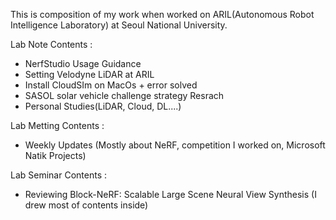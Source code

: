 This is composition of my work when worked on ARIL(Autonomous Robot Intelligence Laboratory) at Seoul National University.

Lab Note Contents : 

* NerfStudio Usage Guidance
* Setting Velodyne LiDAR at ARIL
* Install CloudSIm on MacOs + error solved
* SASOL solar vehicle challenge strategy Resrach
* Personal Studies(LiDAR, Cloud, DL....)


Lab Metting Contents :

* Weekly Updates
  (Mostly about NeRF, competition I worked on, Microsoft Natik Projects)


Lab Seminar Contents : 

* Reviewing Block-NeRF: Scalable Large Scene Neural View Synthesis
  (I drew most of contents inside)
